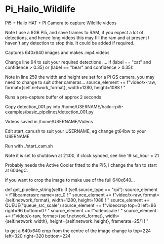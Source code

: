 # Pi_Hailo_Wildlife
Pi5 + Hailo HAT + PI Camera to capture Wildlife videos

Note I use a 8GB Pi5, and save frames to RAM, if you expect a lot of detections, and hence long videos this may fill the ram and at present l haven't 
any detection to stop this. It could be added if required.

Captures 640x640 images and makes .mp4 videos

Change line 94 to suit your required detections .... if (label == "cat" and confidence > 0.35) or (label == "bear" and confidence > 0.35):

Note in line 259 the width and height are set for a Pi GS camera, you may need to change to suit other cameras... 
  source_element += f"video/x-raw, format={self.network_format}, width=1280, height=1088 ! "

Runs a pre-capture buffer of approx 2 seconds

Copy detection_001.py into /home/USERNAME/hailo-rpi5-examples/basic_pipelines/detection_001.py

Videos saved in /home/USERNAME/Videos

Edit start_cam.sh to suit your USERNAME, eg change gt64bw to your USERNAME

Run with ./start_cam.sh

Note it is set to shutdown at 21:00, if clock synced, see line 19 sd_hour = 21

Probably needs the Active Cooler fitted to the Pi5, l change the fan to start at 60degC.

if you want to crop the image to make use of the full 640x640...

def get_pipeline_string(self):
if (self.source_type == "rpi"):
source_element = f"libcamerasrc name=src_0 ! "
source_element += f"video/x-raw, format={self.network_format}, width=1280, height=1088 ! "
source_element += QUEUE("queue_src_scale")
source_element += f"videocrop top=0 left=96 right=96 bottom=0 ! "
source_element += f"videoscale ! "
source_element += f"video/x-raw, format={self.network_format}, width={self.network_width}, height={self.network_height}, framerate=25/1 ! "

to get a 640x640 crop from the centre of the image change to top=224 left=320 right=320 bottom=224
